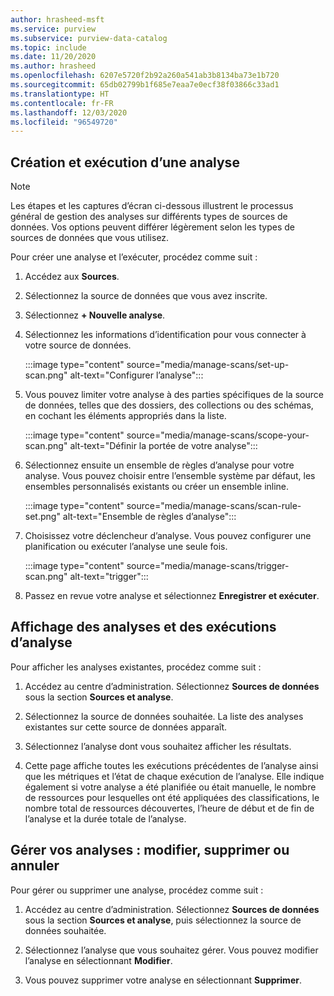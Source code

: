 ```yaml
---
author: hrasheed-msft
ms.service: purview
ms.subservice: purview-data-catalog
ms.topic: include
ms.date: 11/20/2020
ms.author: hrasheed
ms.openlocfilehash: 6207e5720f2b92a260a541ab3b8134ba73e1b720
ms.sourcegitcommit: 65db02799b1f685e7eaa7e0ecf38f03866c33ad1
ms.translationtype: HT
ms.contentlocale: fr-FR
ms.lasthandoff: 12/03/2020
ms.locfileid: "96549720"
---
```

## <a name="creating-and-running-a-scan"></a>Création et exécution d’une analyse

> [!Note] 
> Les étapes et les captures d’écran ci-dessous illustrent le processus général de gestion des analyses sur différents types de sources de données. Vos options peuvent différer légèrement selon les types de sources de données que vous utilisez.

Pour créer une analyse et l’exécuter, procédez comme suit :

1. Accédez aux **Sources**.

1. Sélectionnez la source de données que vous avez inscrite.

1. Sélectionnez **+ Nouvelle analyse**.

1. Sélectionnez les informations d’identification pour vous connecter à votre source de données. 

   :::image type="content" source="media/manage-scans/set-up-scan.png" alt-text="Configurer l’analyse":::

1. Vous pouvez limiter votre analyse à des parties spécifiques de la source de données, telles que des dossiers, des collections ou des schémas, en cochant les éléments appropriés dans la liste.

   :::image type="content" source="media/manage-scans/scope-your-scan.png" alt-text="Définir la portée de votre analyse":::

1. Sélectionnez ensuite un ensemble de règles d’analyse pour votre analyse. Vous pouvez choisir entre l’ensemble système par défaut, les ensembles personnalisés existants ou créer un ensemble inline.

   :::image type="content" source="media/manage-scans/scan-rule-set.png" alt-text="Ensemble de règles d’analyse":::

1. Choisissez votre déclencheur d’analyse. Vous pouvez configurer une planification ou exécuter l’analyse une seule fois.

   :::image type="content" source="media/manage-scans/trigger-scan.png" alt-text="trigger":::

1. Passez en revue votre analyse et sélectionnez **Enregistrer et exécuter**.

## <a name="viewing-your-scans-and-scan-runs"></a>Affichage des analyses et des exécutions d’analyse

Pour afficher les analyses existantes, procédez comme suit :

1. Accédez au centre d’administration. Sélectionnez **Sources de données** sous la section **Sources et analyse**. 

2. Sélectionnez la source de données souhaitée. La liste des analyses existantes sur cette source de données apparaît.

3. Sélectionnez l’analyse dont vous souhaitez afficher les résultats.

4. Cette page affiche toutes les exécutions précédentes de l’analyse ainsi que les métriques et l’état de chaque exécution de l’analyse. Elle indique également si votre analyse a été planifiée ou était manuelle, le nombre de ressources pour lesquelles ont été appliquées des classifications, le nombre total de ressources découvertes, l’heure de début et de fin de l’analyse et la durée totale de l’analyse.

## <a name="manage-your-scans---edit-delete-or-cancel"></a>Gérer vos analyses : modifier, supprimer ou annuler

Pour gérer ou supprimer une analyse, procédez comme suit :

1. Accédez au centre d’administration. Sélectionnez **Sources de données** sous la section **Sources et analyse**, puis sélectionnez la source de données souhaitée.

2. Sélectionnez l’analyse que vous souhaitez gérer. Vous pouvez modifier l’analyse en sélectionnant **Modifier**.

3. Vous pouvez supprimer votre analyse en sélectionnant **Supprimer**. 

